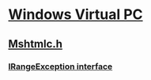# [Windows Virtual PC](index.md)
## [Mshtmlc.h](../mshtmlc/index.md)
### [IRangeException interface](../mshtmlc/nn-mshtmlc-irangeexception.md)
